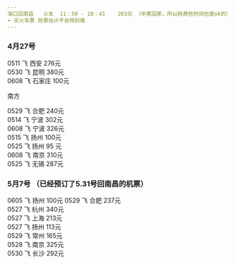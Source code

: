 ```yaml
--- 
海口回南昌   火车  11：50 - 10：41    263元 （毕竟回家，所以耗费些时间也是ok的）  
- 买火车票 抢票估计不会特别难  
--- 
```


### 4月27号

0511 飞 西安     276元  
0530 飞 昆明     380元  
0608 飞 石家庄   100元  

南方  

0529 飞 合肥    240元  
0514 飞 宁波    302元  
0608 飞 宁波    326元  
0515 飞 扬州    100元  
0525 飞 扬州    95 元  
0608 飞 南京    310元    
0525 飞 无锡    287元  


### 5月7号 （已经预订了5.31号回南昌的机票）
0605 飞 扬州   100元 
0529 飞 合肥   237元  
0527 飞 杭州   340元  
0527 飞 上海   213元  
0527 飞 扬州   113元    
0529 飞 常州   165元  
0528 飞 南京   325元  
0530 飞 长沙   292元  
